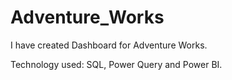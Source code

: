 # Adventure_Works

I have created Dashboard for Adventure Works.

Technology used: SQL, Power Query and Power BI. 
